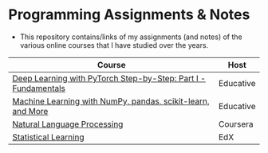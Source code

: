 # Programming Assignments & Notes

- This repository contains/links of my assignments (and notes) of the various online courses that I have studied over the years.

|                   Course                                       |Host     |
| -------------------------------------------------------------- |---------|
|[Deep Learning with PyTorch Step-by-Step: Part I - Fundamentals](./deep_learning_pytorch_fundamentals_educative/)|Educative|
|[Machine Learning with NumPy, pandas, scikit-learn, and More](./Machine_Learning_with_NumPy_Pandas_Scikit-Learn_Educative/)|Educative|
|[Natural Language Processing](./Natural_Language_Processing_Michael_Collins/)|Coursera |
|[Statistical Learning](./Statistical_Learning_Hastie_Tibshirani/)|EdX|

